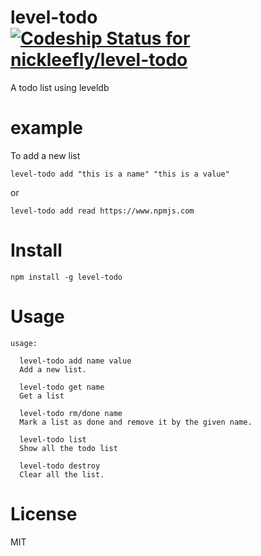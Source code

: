 # level-todo [ ![Codeship Status for nickleefly/level-todo](https://codeship.com/projects/deb71b40-919c-0132-3ac4-76ae55305aa6/status?branch=master)](https://codeship.com/projects/61721)

A todo list using leveldb

# example

To add a new list

```
level-todo add "this is a name" "this is a value"
```

or

```
level-todo add read https://www.npmjs.com
```

# Install

`npm install -g level-todo`

# Usage

```
usage:

  level-todo add name value
  Add a new list.

  level-todo get name
  Get a list

  level-todo rm/done name
  Mark a list as done and remove it by the given name.

  level-todo list
  Show all the todo list

  level-todo destroy
  Clear all the list.
```
# License

MIT
